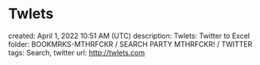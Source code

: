 # Twlets

created: April 1, 2022 10:51 AM (UTC)
description: Twlets: Twitter to Excel
folder: BOOKMRKS-MTHRFCKR / SEARCH PARTY MTHRFCKR! / TWITTER
tags: Search, twitter
url: http://twlets.com